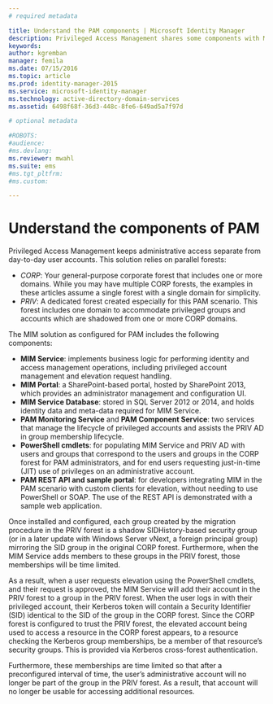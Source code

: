 ```yaml
---
# required metadata

title: Understand the PAM components | Microsoft Identity Manager
description: Privileged Access Management shares some components with MIM, and has a few of its own. Learn how these work together.
keywords:
author: kgremban
manager: femila
ms.date: 07/15/2016
ms.topic: article
ms.prod: identity-manager-2015
ms.service: microsoft-identity-manager
ms.technology: active-directory-domain-services
ms.assetid: 6498f68f-36d3-448c-8fe6-649ad5a7f97d

# optional metadata

#ROBOTS:
#audience:
#ms.devlang:
ms.reviewer: mwahl
ms.suite: ems
#ms.tgt_pltfrm:
#ms.custom:

---
```


# Understand the components of PAM

Privileged Access Management keeps administrative access separate from day-to-day user accounts. This solution relies on parallel forests:

- *CORP*: Your general-purpose corporate forest that includes one or more domains. While you may have multiple CORP forests, the examples in these articles assume a single forest with a single domain for simplicity.  
- *PRIV*: A dedicated forest created especially for this PAM scenario. This forest includes one domain to accommodate privileged groups and accounts which are shadowed from one or more CORP domains.

The MIM solution as configured for PAM includes the following components:  

- **MIM Service**: implements business logic for performing identity and access management operations, including privileged account management and elevation request handling.   
- **MIM Portal**: a SharePoint-based portal, hosted by SharePoint 2013, which provides an administrator management and configuration UI.
- **MIM Service Database**: stored in SQL Server 2012 or 2014, and holds identity data and meta-data required for MIM Service.
- **PAM Monitoring Service** and **PAM Component Service**: two services that manage the lifecycle of privileged accounts and assists the PRIV AD in group membership lifecycle.
- **PowerShell cmdlets**: for populating MIM Service and PRIV AD with users and groups that correspond to the users and groups in the CORP forest for PAM administrators, and for end users requesting just-in-time (JIT) use of privileges on an administrative account.
- **PAM REST API and sample portal**: for developers integrating MIM in the PAM scenario with custom clients for elevation, without needing to use PowerShell or SOAP. The use of the REST API is demonstrated with a sample web application.

Once installed and configured, each group created by the migration procedure in the PRIV forest is a shadow SIDHistory-based security group (or in a later update with Windows Server vNext, a foreign principal group) mirroring the SID group in the original CORP forest. Furthermore, when the MIM Service adds members to these groups in the PRIV forest, those memberships will be time limited.

As a result, when a user requests elevation using the PowerShell cmdlets, and their request is approved, the MIM Service will add their account in the PRIV forest to a group in the PRIV forest. When the user logs in with their privileged account, their Kerberos token will contain a Security Identifier (SID) identical to the SID of the group in the CORP forest. Since the CORP forest is configured to trust the PRIV forest, the elevated account being used to access a resource in the CORP forest appears, to a resource checking the Kerberos group memberships, be a member of that resource’s security groups. This is provided via Kerberos cross-forest authentication.

Furthermore, these memberships are time limited so that after a preconfigured interval of time, the user’s administrative account will no longer be part of the group in the PRIV forest. As a result, that account will no longer be usable for accessing additional resources.
